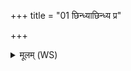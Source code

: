 +++
title = "01 छिन्ध्याछिन्ध्य प्र"

+++
<details><summary>मूलम् (WS)</summary>

छिन्ध्याछिन्ध्य प्र छिन्ध्यपि क्षापय क्षापय ।  
आददानमाङ्गिरसि ब्रह्मज्यमुप दासय ॥ १ ॥
</details>